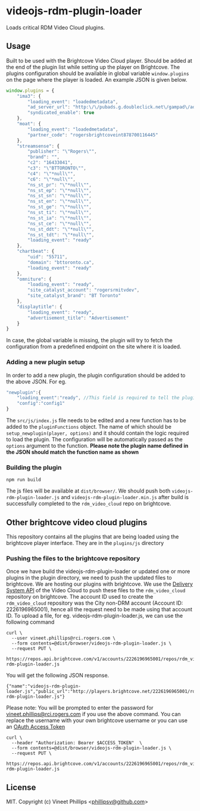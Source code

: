 # videojs-rdm-plugin-loader

Loads critical RDM Video Cloud plugins. 

## Usage
Built to be used with the Brightcove Video Cloud player. Should be added at the end of the plugin list while setting up the player on Brightcove. The plugins configuration should be available in global variable `window.plugins` on the page where the player is loaded. An example JSON is given below. 

```js
window.plugins = {
	"ima3": {
		"loading_event": "loadedmetadata",
		"ad_server_url": "http:\/\/pubads.g.doubleclick.net\/gampad\/ads?sz=640x360&iu=\/7326\/en.bttoronto.web&ciu_szs=728x90,975x50,300x250&impl=s&gdfp_req=1&ad_rule=1&cmsid=984&env=vp&output=xml_vast2&unviewed_position_start=1&url={window.location.href}&correlator={timestamp}&vid={mediainfo.id}&title={mediainfo.name}&referrer={document.referrer}&duration={mediainfo.duration}&description_url=BTToronto.ca",
		"syndicated_enable": true
	},
	"moat": {
		"loading_event": "loadedmetadata",
		"partner_code": "rogersbrightcoveint878700116445"
	},
	"streamsense": {
		"publisher": "\"Rogers\"",
		"brand": "",
		"c2": "16433041",
		"c3": "\"BTTORONTO\"",
		"c4": "\"*null\"",
		"c6": "\"*null\"",
		"ns_st_pr": "\"*null\"",
		"ns_st_ep": "\"*null\"",
		"ns_st_sn": "\"*null\"",
		"ns_st_en": "\"*null\"",
		"ns_st_ge": "\"*null\"",
		"ns_st_ti": "\"*null\"",
		"ns_st_ia": "\"*null\"",
		"ns_st_ce": "\"*null\"",
		"ns_st_ddt": "\"*null\"",
		"ns_st_tdt": "\"*null\"",
		"loading_event": "ready"
	},
	"chartbeat": {
		"uid": "55711",
		"domain": "bttoronto.ca",
		"loading_event": "ready"
	},
	"omniture": {
		"loading_event": "ready",
		"site_catalyst_account": "rogersrmitvdev",
		"site_catalyst_brand": "BT Toronto"
	},
	"displaytitle": {
		"loading_event": "ready",
		"advertisement_title": "Advertisement"
	}
}
```
In case, the global variable is missing, the plugin will try to fetch the configuration from a predefined endpoint on the site where it is loaded.

### Adding a new plugin setup

In order to add a new plugin, the plugin configuration should be added to the above JSON. For eg.
```js
"newplugin":{
    "loading_event":"ready", //This field is required to tell the plugin at which videojs event the plugin should be loaded
    "config":"config1"
}
```

The `src/js/index.js` file needs to be edited and a new function has to be added to the `pluginFunctions` object. The name of which should be `setup_newplugin(player, options)` and it should contain the logic required to load the plugin. The configuration will be automatically passed as the `options` argument to the function. **Please note the plugin name defined in the JSON should match the function name as shown**

### Building the plugin

```shell
npm run build
```

The js files will be available at `dist/browser/`. We should push both `videojs-rdm-plugin-loader.js` and `videojs-rdm-plugin-loader.min.js` after build is successfully completed  to the `rdm_video_cloud` repo on brightcove.

## Other brightcove video cloud plugins
This repository contains all the plugins that are being loaded using the brightcove player interface. They are in the `plugins/js` directory
 
### Pushing the files to the brightcove repository
Once we have build the videojs-rdm-plugin-loader or updated one or more plugins in the plugin directory, we need to push the updated files to brightcove. We are hosting our plugins with brightcove. We use the [Delivery System API](https://docs.brightcove.com/en/video-cloud/concepts/delivery-system-api/references/v1/index.html) of the Video Cloud to push these files to the `rdm_video_cloud` repository on brightcove. The account ID used to create the `rdm_video_cloud` repository was the City non-DRM account (Account ID: 2226196965001), hence all the request need to be made using that account ID. To upload a file, for eg. videojs-rdm-plugin-loader.js, we can use the following command
```shell
curl \
  --user vineet.phillips@rci.rogers.com \
  --form contents=@dist/browser/videojs-rdm-plugin-loader.js \
  --request PUT \
  https://repos.api.brightcove.com/v1/accounts/2226196965001/repos/rdm_video_cloud/files/videojs-rdm-plugin-loader.js
```
You will get the following JSON response.
```shell
{"name":"videojs-rdm-plugin-loader.js","public_url":"http://players.brightcove.net/2226196965001/rdm_video_cloud/videojs-rdm-plugin-loader.js"}
```
Please note: You will be prompted to enter the password for vineet.phillips@rci.rogers.com if you use the above command. You can replace the username with your own brightcove username or you can use an [OAuth Access Token](https://docs.brightcove.com/en/video-cloud/concepts/delivery-system-api/guides/dev-system-api-overview.html#authentication)
```shell
curl \
  --header "Authorization: Bearer $ACCESS_TOKEN"  \
  --form contents=@dist/browser/videojs-rdm-plugin-loader.js \
  --request PUT \
  https://repos.api.brightcove.com/v1/accounts/2226196965001/repos/rdm_video_cloud/files/videojs-rdm-plugin-loader.js
```


## License

MIT. Copyright (c) Vineet Phillips &lt;phillipsv@github.com&gt;


[videojs]: http://videojs.com/
